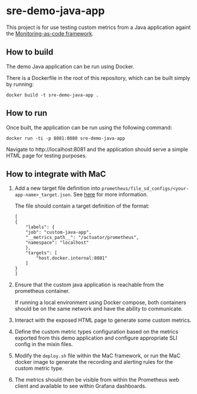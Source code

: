# sre-demo-java-app

This project is for use testing custom metrics from a Java application againt the [Monitoring-as-code framework](https://github.com/ho-cto/sre-monitoring-as-code).

## How to build

The demo Java application can be run using Docker.

There is a Dockerfile in the root of this repository, which can be built simply by running:

```
docker build -t sre-demo-java-app .
```

## How to run

Once built, the application can be run using the following command:

```
docker run -ti -p 8081:8080 sre-demo-java-app
```

Navigate to http://localhost:8081 and the application should serve a simple HTML page for testing purposes.

## How to integrate with MaC

1. Add a new target file definition into `prometheus/file_sd_configs/<your-app-name>_target.json`. See [here](https://github.com/HO-CTO/sre-monitoring-as-code/tree/main/local#before-running-the-monitoring-local-environment) for more information.

    The file should contain a target definition of the format: 

    ```
    [
    {
        "labels": {
        "job": "custom-java-app",
        "__metrics_path__": "/actuator/prometheus",
        "namespace": "localhost"
        },
        "targets": [
            "host.docker.internal:8081"
        ]
    }
    ]
    ```

1. Ensure that the custom java application is reachable from the prometheus container.

    If running a local environment using Docker compose, both containers should be on the same network and have the ability to communicate.

1. Interact with the exposed HTML page to generate some custom metrics.

1. Define the custom metric types configuration based on the metrics exported from this demo application and configure appropriate SLI config in the mixin files.

1. Modify the `deploy.sh` file within the MaC framework, or run the MaC docker image to generate the recording and alerting rules for the custom metric type.

1. The metrics should then be visible from within the Prometheus web client and available to see within Grafana dashboards.
